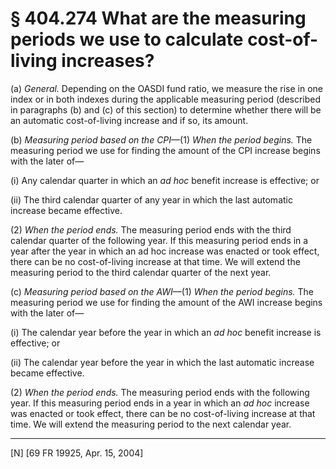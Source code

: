# § 404.274   What are the measuring periods we use to calculate cost-of-living increases?

(a) *General.* Depending on the OASDI fund ratio, we measure the rise in one index or in both indexes during the applicable measuring period (described in paragraphs (b) and (c) of this section) to determine whether there will be an automatic cost-of-living increase and if so, its amount. 


(b) *Measuring period based on the CPI*—(1) *When the period begins.* The measuring period we use for finding the amount of the CPI increase begins with the later of—


(i) Any calendar quarter in which an *ad hoc* benefit increase is effective; or 


(ii) The third calendar quarter of any year in which the last automatic increase became effective. 


(2) *When the period ends.* The measuring period ends with the third calendar quarter of the following year. If this measuring period ends in a year after the year in which an ad hoc increase was enacted or took effect, there can be no cost-of-living increase at that time. We will extend the measuring period to the third calendar quarter of the next year. 


(c) *Measuring period based on the AWI*—(1) *When the period begins.* The measuring period we use for finding the amount of the AWI increase begins with the later of—


(i) The calendar year before the year in which an *ad hoc* benefit increase is effective; or 


(ii) The calendar year before the year in which the last automatic increase became effective. 


(2) *When the period ends.* The measuring period ends with the following year. If this measuring period ends in a year in which an *ad hoc* increase was enacted or took effect, there can be no cost-of-living increase at that time. We will extend the measuring period to the next calendar year. 



---

[N] [69 FR 19925, Apr. 15, 2004]





